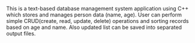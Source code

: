 This is a text-based database management system application using C++ which stores and manages person data (name, age). User can perform simple CRUD(create, read, update, delete) operations and sorting records based on age and name. Also updated list can be saved into separated output files.
